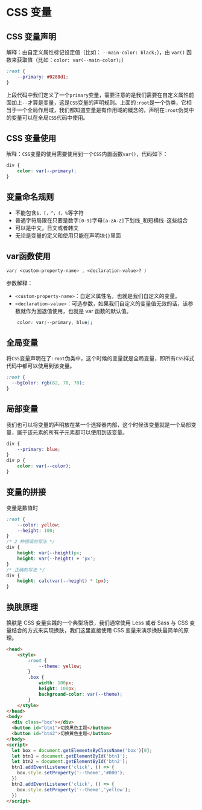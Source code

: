 # CSS 变量

## CSS 变量声明
解释：由自定义属性标记设定值（比如： `--main-color: black;`），由 `var()` 函数来获取值（比如：`color: var(--main-color);`）

```css
:root {
    --primary: #0288d1;
}
```
上段代码中我们定义了一个`primary`变量，需要注意的是我们需要在自定义属性前面加上`--`才算是变量，这是`CSS`变量的声明规则。上面的`:root`是一个伪类，它相当于一个全局作用域，我们都知道变量是有作用域的概念的，声明在`:root`伪类中的变量可以在全局`CSS`代码中使用。

## CSS 变量使用
解释：`CSS`变量的使用需要使用到一个`CSS`内置函数`var()`，代码如下：
```css
div {
    color: var(--primary);
}
```

## 变量命名规则
- 不能包含`$，[，^，(，%`等字符
- 普通字符局限在只要是数字`[0-9]`字母`[a-zA-Z]`下划线`_`和短横线`-`这些组合
- 可以是中文，日文或者韩文
- 无论是变量的定义和使用只能在声明块`{}`里面

## var函数使用
```css
var( <custom-property-name> , <declaration-value>? )
```
参数解释：
- `<custom-property-name>`：自定义属性名，也就是我们自定义的变量。
- `<declaration-value>`：可选参数，如果我们自定义的变量值无效的话，该参数就作为回退值使用，也就是 var 函数的默认值。
```css
    color: var(--primary, blue);
```

## 全局变量
将`CSS`变量声明在了`:root`伪类中，这个时候的变量就是全局变量，即所有`CSS`样式代码中都可以使用到该变量。
```css
:root {
  --bgColor: rgb(82, 70, 70);
}
```

## 局部变量
我们也可以将变量的声明放在某一个选择器内部，这个时候该变量就是一个局部变量，属于该元素的所有子元素都可以使用到该变量。
```scss
div {
    --primary: blue;
}
div p {
    color: var(--color);
}
```

## 变量的拼接
变量是数值时
```css
:root {
    --color: yellow;
    --height: 100;
}
/* 2 种错误的写法 */
div {
    height: var(--height)px;
    height: var(--height) + 'px';
}
/* 正确的写法 */
div {
    height: calc(var(--height) * 1px);
}
```

## 换肤原理
换肤是 CSS 变量实践的一个典型场景，我们通常使用 Less 或者 Sass 与 CSS 变量结合的方式来实现换肤，我们这里直接使用 CSS 变量来演示换肤最简单的原理。

```html
<head>
    <style>
        :root {
            --theme: yellow;
        }
        .box {
            width: 100px;
            height: 100px;
            background-color: var(--theme);
        }
    </style>
</head>
<body>
  <div class="box"></div>
  <button id="btn1">切换黑色主题</button>
  <button id="btn2">切换黄色主题</button>
</body>
<script>
  let box = document.getElementsByClassName('box')[0];
  let btn1 = document.getElementById('btn1');
  let btn2 = document.getElementById('btn2');
  btn1.addEventListener('click', () => {
    box.style.setProperty('--theme','#000'); 
  })
  btn2.addEventListener('click', () => {
    box.style.setProperty('--theme','yellow'); 
  })
</script>
```